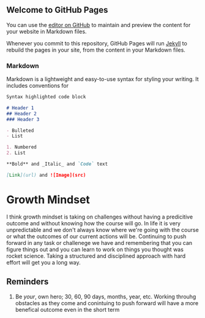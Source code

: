## Welcome to GitHub Pages

You can use the [editor on GitHub](https://github.com/johnnynolen/reading-notes/edit/main/README.md) to maintain and preview the content for your website in Markdown files.

Whenever you commit to this repository, GitHub Pages will run [Jekyll](https://jekyllrb.com/) to rebuild the pages in your site, from the content in your Markdown files.

### Markdown

Markdown is a lightweight and easy-to-use syntax for styling your writing. It includes conventions for

```markdown
Syntax highlighted code block

# Header 1
## Header 2
### Header 3

- Bulleted
- List

1. Numbered
2. List

**Bold** and _Italic_ and `Code` text

[Link](url) and ![Image](src)
```


# Growth Mindset

I think growth mindset is taking on challenges without having a predicitive outcome and without knowing how the course will go. In life it is very unpredictable and we don't always know where we're going with the course or what the outcomes of our current actions will be. Continuing to push forward in any task or challenege we have and remembering that you can figure things out and you can learn to work on things you thought was rocket science. Taking a structured and disciplined approach with hard effort will get you a long way.

## Reminders

1. Be *your*, own hero; 30, 60, 90 days, months, year, etc. Working throuhg obstacles as they come and conintuing to push forward will have a more benefical outcome even in the short term

